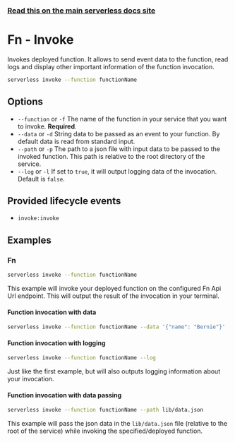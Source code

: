 <!--
title: Serverless Framework Commands - Fn - Invoke
menuText: invoke
menuOrder: 3
description: Invoke an Fn Function using the Serverless Framework
layout: Doc
-->

<!-- DOCS-SITE-LINK:START automatically generated  -->
### [Read this on the main serverless docs site](https://www.serverless.com/framework/docs/providers/fn/cli-reference/invoke)
<!-- DOCS-SITE-LINK:END -->

# Fn - Invoke

Invokes deployed function. It allows to send event data to the function, read logs and display other important information of the function invocation.

```bash
serverless invoke --function functionName
```

## Options
- `--function` or `-f` The name of the function in your service that you want to invoke. **Required**.
- `--data` or `-d` String data to be passed as an event to your function. By default data is read from standard input.
- `--path` or `-p` The path to a json file with input data to be passed to the invoked function. This path is relative to the root directory of the service.
- `--log` or `-l` If set to `true`, it will output logging data of the invocation. Default is `false`.

## Provided lifecycle events
- `invoke:invoke`

## Examples

### Fn

```bash
serverless invoke --function functionName
```

This example will invoke your deployed function on the configured Fn Api Url
endpoint. This will output the result of the invocation in your terminal.

#### Function invocation with data

```bash
serverless invoke --function functionName --data '{"name": "Bernie"}'
```

#### Function invocation with logging

```bash
serverless invoke --function functionName --log
```

Just like the first example, but will also outputs logging information about your invocation.

#### Function invocation with data passing

```bash
serverless invoke --function functionName --path lib/data.json
```

This example will pass the json data in the `lib/data.json` file (relative to the root of the service) while invoking
the specified/deployed function.
